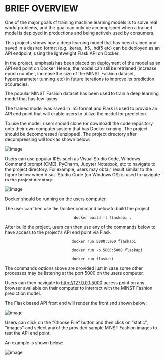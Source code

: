 # BRIEF OVERVIEW
One of the major goals of training machine learning models is to solve real world problems, and this goal can only be accomplished when a trained model is deployed in productions and being actively used by consumers. 

This projects shows how a deep learning model that has been trained and saved in a desired format (e.g. .keras, .h5, .hdf5 etc) can be deployed as an API endpoint, using the lightweight Flask API on Docker. 

In the project, emphasis has been placed on deployment of the model as an API end point on Docker. Hence, the model can still be retrianed (increase epoch number, increase the size of the MINST Fashion dataset, hyperparameter tunning, etc) in future iterations to improve its prediction accuracies. 

The popular MINST Fashion dataset has been used to train a deep learning model that has few layers. 

The trained model was saved in .h5 format and Flask is used to provide an API end point that will enable users to utilize the model for prediction. 

To use the model, users should clone (or download) the code repository onto their own computer system that has Docker running. The project should be decompressed (unzipped). The project directory after decompressing will look as shown below:


![image](https://github.com/user-attachments/assets/f18c09a9-92de-468f-8d6e-206aa3697d1f)

Users can use popular IDEs such as Visual Studio Code, Windows Command prompt (CMD), PyCharm, Jupyter Notebook, etc to navigate to the project directory. For example, users may obtain result similar to the figure below when Visual Studio Code (on Windows OS) is used to navigate to the project directory:


![image](https://github.com/user-attachments/assets/5a5d6af9-5129-415b-a78a-0156706f6de1)

Docker should be running on the users computer. 

The user can then use the Docker command below to build the project.

                                   docker build -t flaskapi . 


After build the project, users can then use any of the commands below to have access to the project's API end point via Flask.

                                  docker run 5000:5000 flaskapi
                                  
                                  docker run -p 5000:5000 flaskapi

                                  docker run flaskapi

The commands options above are provided just in case some other processes may be listening at the port 5000 on the users computer. 

Users can then navigate to http://127.0.0.1:5000 access point on any browser available on their computer to interract with the MINST Fashion prediction model. 

The Flask based API front end will render the front end shown below:


![image](https://github.com/user-attachments/assets/97fdfb5f-c8c1-41f1-99b5-60b1617a5d72)

Users can click on the "Choose File" button and then click on "static", "images" and select any of the provided sample MINST Fashion images to test the API end point. 

An example is shown below:


![image](https://github.com/user-attachments/assets/dadd85ee-c6ce-429f-94cd-b5c65170288d)












